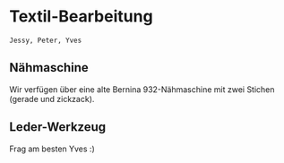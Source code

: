 # Textil-Bearbeitung

```admonish info title="Wer kennt sich hier aus?"
Jessy, Peter, Yves
```

## Nähmaschine

Wir verfügen über eine alte Bernina 932-Nähmaschine mit zwei Stichen (gerade und zickzack).

## Leder-Werkzeug

Frag am besten Yves :)
